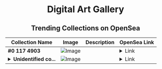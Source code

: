 <div align="center">

# Digital Art Gallery

## Trending Collections on OpenSea

| Collection Name                       | Image                                                                                     | Description                       | OpenSea Link                                                                                          |
|---------------------------------------|-------------------------------------------------------------------------------------------|-----------------------------------|--------------------------------------------------------------------------------------------------------|
| **#0 117 4903** | ![Image](https://i2.seadn.io/base/0xe0e7932e6badbb888e9ab0beb33ebe0be1a9de78/53834f05a4c1a44a3127b0358dc117/f053834f05a4c1a44a3127b0358dc117.jpeg?w=200&auto=format) |  | <details><summary>Link</summary>[#0 117 4903](https://opensea.io/collection/0-117-4903)</details> |
| **<details><summary>Unidentified co...</summary>Unidentified contract 7053c57a-11f3-4b45-8adc-d2bc64a6cfc8</details>** | ![Image](https://i2.seadn.io/optimism/0xca5e7e219f566f73a337f3af0c8d2297ae3a0918/6404459f0a28661c41bd910f8b5899/e86404459f0a28661c41bd910f8b5899.png?w=200&auto=format) |  | <details><summary>Link</summary>[Unidentified contract 7053c57a-11f3-4b45-8adc-d2bc64a6cfc8](https://opensea.io/collection/unidentified-contract-7053c57a-11f3-4b45-8adc-d2bc)</details> |

</div>
